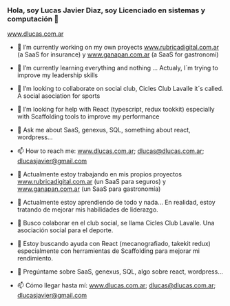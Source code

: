 ### Hola, soy Lucas Javier Diaz, soy Licenciado en sistemas y computación 👋
www.dlucas.com.ar


- 🔭 I’m currently working on my own proyects www.rubricadigital.com.ar (a SaaS for insurance) y www.ganapan.com.ar (a SaaS for gastronomi)
- 🌱 I’m currently learning everything and nothing ... Actualy, I´m trying to improve my leadership skills
- 👯 I’m looking to collaborate on social club, Cicles Club Lavalle it´s called. A social asociation for sports
- 🤔 I’m looking for help with React (typescript, redux tookkit) especially with Scaffolding tools to improve my performance
- 💬 Ask me about SaaS, genexus, SQL, something about react, wordpress...
- 📫 How to reach me: www.dlucas.com.ar; dlucas@dlucas.com.ar; dlucasjavier@gmail.com

- 🔭 Actualmente estoy trabajando en mis propios proyectos www.rubricadigital.com.ar (un SaaS para seguros) y www.ganapan.com.ar (un SaaS para gastronomía)
- 🌱 Actualmente estoy aprendiendo de todo y nada... En realidad, estoy tratando de mejorar mis habilidades de liderazgo.
- 👯 Busco colaborar en el club social, se llama Cicles Club Lavalle. Una asociación social para el deporte.
- 🤔 Estoy buscando ayuda con React (mecanografiado, takekit redux) especialmente con herramientas de Scaffolding para mejorar mi rendimiento.
- 💬 Pregúntame sobre SaaS, genexus, SQL, algo sobre react, wordpress...
- 📫 Cómo llegar hasta mí: www.dlucas.com.ar; dlucas@dlucas.com.ar; dlucasjavier@gmail.com
